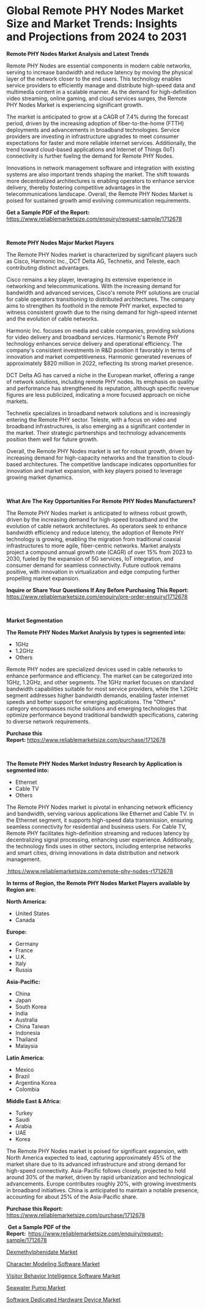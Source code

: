 <p><h1>Global Remote PHY Nodes Market Size and Market Trends: Insights and Projections from 2024 to 2031</h1></p><p><strong>Remote PHY Nodes Market Analysis and Latest Trends</strong></p>
<p><p>Remote PHY Nodes are essential components in modern cable networks, serving to increase bandwidth and reduce latency by moving the physical layer of the network closer to the end users. This technology enables service providers to efficiently manage and distribute high-speed data and multimedia content in a scalable manner. As the demand for high-definition video streaming, online gaming, and cloud services surges, the Remote PHY Nodes Market is experiencing significant growth.</p><p>The market is anticipated to grow at a CAGR of 7.4% during the forecast period, driven by the increasing adoption of fiber-to-the-home (FTTH) deployments and advancements in broadband technologies. Service providers are investing in infrastructure upgrades to meet consumer expectations for faster and more reliable internet services. Additionally, the trend toward cloud-based applications and Internet of Things (IoT) connectivity is further fueling the demand for Remote PHY Nodes.</p><p>Innovations in network management software and integration with existing systems are also important trends shaping the market. The shift towards more decentralized architectures is enabling operators to enhance service delivery, thereby fostering competitive advantages in the telecommunications landscape. Overall, the Remote PHY Nodes Market is poised for sustained growth amid evolving communication requirements.</p></p>
<p><strong>Get a Sample PDF of the Report:&nbsp;</strong> <a href="https://www.reliablemarketsize.com/enquiry/request-sample/1712678?utm_campaign=1413&utm_medium=2&utm_source=Github&utm_content=ia&utm_term=22102024&utm_id=remote-phy-nodes">https://www.reliablemarketsize.com/enquiry/request-sample/1712678</a></p>
<p>&nbsp;</p>
<p><strong>Remote PHY Nodes Major Market Players</strong></p>
<p><p>The Remote PHY Nodes market is characterized by significant players such as Cisco, Harmonic Inc., DCT Delta AG, Technetix, and Teleste, each contributing distinct advantages.</p><p>Cisco remains a key player, leveraging its extensive experience in networking and telecommunications. With the increasing demand for bandwidth and advanced services, Cisco's remote PHY solutions are crucial for cable operators transitioning to distributed architectures. The company aims to strengthen its foothold in the remote PHY market, expected to witness consistent growth due to the rising demand for high-speed internet and the evolution of cable networks.</p><p>Harmonic Inc. focuses on media and cable companies, providing solutions for video delivery and broadband services. Harmonic's Remote PHY technology enhances service delivery and operational efficiency. The company's consistent investments in R&D position it favorably in terms of innovation and market competitiveness. Harmonic generated revenues of approximately $820 million in 2022, reflecting its strong market presence.</p><p>DCT Delta AG has carved a niche in the European market, offering a range of network solutions, including remote PHY nodes. Its emphasis on quality and performance has strengthened its reputation, although specific revenue figures are less publicized, indicating a more focused approach on niche markets.</p><p>Technetix specializes in broadband network solutions and is increasingly entering the Remote PHY sector. Teleste, with a focus on video and broadband infrastructures, is also emerging as a significant contender in the market. Their strategic partnerships and technology advancements position them well for future growth.</p><p>Overall, the Remote PHY Nodes market is set for robust growth, driven by increasing demand for high-capacity networks and the transition to cloud-based architectures. The competitive landscape indicates opportunities for innovation and market expansion, with key players poised to leverage growing market dynamics.</p></p>
<p>&nbsp;</p>
<p><strong>What Are The Key Opportunities For Remote PHY Nodes Manufacturers?</strong></p>
<p><p>The Remote PHY Nodes market is anticipated to witness robust growth, driven by the increasing demand for high-speed broadband and the evolution of cable network architectures. As operators seek to enhance bandwidth efficiency and reduce latency, the adoption of Remote PHY technology is growing, enabling the migration from traditional coaxial infrastructures to more agile, fiber-centric networks. Market analysts project a compound annual growth rate (CAGR) of over 15% from 2023 to 2030, fueled by the expansion of 5G services, IoT integration, and consumer demand for seamless connectivity. Future outlook remains positive, with innovation in virtualization and edge computing further propelling market expansion.</p></p>
<p><strong>Inquire or Share Your Questions If Any Before Purchasing This Report:</strong> <a href="https://www.reliablemarketsize.com/enquiry/pre-order-enquiry/1712678?utm_campaign=1413&utm_medium=2&utm_source=Github&utm_content=ia&utm_term=22102024&utm_id=remote-phy-nodes">https://www.reliablemarketsize.com/enquiry/pre-order-enquiry/1712678</a></p>
<p>&nbsp;</p>
<p><strong>Market Segmentation</strong></p>
<p><strong>The Remote PHY Nodes Market Analysis by types is segmented into:</strong></p>
<p><ul><li>1GHz</li><li>1.2GHz</li><li>Others</li></ul></p>
<p><p>Remote PHY nodes are specialized devices used in cable networks to enhance performance and efficiency. The market can be categorized into 1GHz, 1.2GHz, and other segments. The 1GHz market focuses on standard bandwidth capabilities suitable for most service providers, while the 1.2GHz segment addresses higher bandwidth demands, enabling faster internet speeds and better support for emerging applications. The "Others" category encompasses niche solutions and emerging technologies that optimize performance beyond traditional bandwidth specifications, catering to diverse network requirements.</p></p>
<p><strong>Purchase this Report:&nbsp;</strong><a href="https://www.reliablemarketsize.com/purchase/1712678?utm_campaign=1413&utm_medium=2&utm_source=Github&utm_content=ia&utm_term=22102024&utm_id=remote-phy-nodes">https://www.reliablemarketsize.com/purchase/1712678</a></p>
<p>&nbsp;</p>
<p><strong>The Remote PHY Nodes Market Industry Research by Application is segmented into:</strong></p>
<p><ul><li>Ethernet</li><li>Cable TV</li><li>Others</li></ul></p>
<p><p>The Remote PHY Nodes market is pivotal in enhancing network efficiency and bandwidth, serving various applications like Ethernet and Cable TV. In the Ethernet segment, it supports high-speed data transmission, ensuring seamless connectivity for residential and business users. For Cable TV, Remote PHY facilitates high-definition streaming and reduces latency by decentralizing signal processing, enhancing user experience. Additionally, the technology finds uses in other sectors, including enterprise networks and smart cities, driving innovations in data distribution and network management.</p></p>
<p><a href="https://www.reliablemarketsize.com/remote-phy-nodes-r1712678?utm_campaign=1413&utm_medium=2&utm_source=Github&utm_content=ia&utm_term=22102024&utm_id=remote-phy-nodes">&nbsp;https://www.reliablemarketsize.com/remote-phy-nodes-r1712678</a></p>
<p><strong>In terms of Region, the Remote PHY Nodes Market Players available by Region are:</strong></p>
<p>
    <p> <strong> North America: </strong>
        <ul>
            <li>United States</li>
            <li>Canada</li>
        </ul>
        </p> 
    <p> <strong> Europe: </strong>
        <ul>
            <li>Germany</li>
            <li>France</li>
            <li>U.K.</li>
            <li>Italy</li>
            <li>Russia</li>
        </ul>
        </p> 
    <p> <strong> Asia-Pacific: </strong>
        <ul>
            <li>China</li>
            <li>Japan</li>
            <li>South Korea</li>
            <li>India</li>
            <li>Australia</li>
            <li>China Taiwan</li>
            <li>Indonesia</li>
            <li>Thailand</li>
            <li>Malaysia</li>
        </ul>
        </p> 
    <p> <strong> Latin America: </strong>
        <ul>
            <li>Mexico</li>
            <li>Brazil</li>
            <li>Argentina Korea</li>
            <li>Colombia</li>
        </ul>
        </p> 
    <p> <strong> Middle East & Africa: </strong>
        <ul>
            <li>Turkey</li>
            <li>Saudi</li>
            <li>Arabia</li>
            <li>UAE</li>
            <li>Korea</li>
        </ul>
    </p>
    </p>
<p><p>The Remote PHY Nodes market is poised for significant expansion, with North America expected to lead, capturing approximately 45% of the market share due to its advanced infrastructure and strong demand for high-speed connectivity. Asia-Pacific follows closely, projected to hold around 30% of the market, driven by rapid urbanization and technological advancements. Europe contributes roughly 20%, with growing investments in broadband initiatives. China is anticipated to maintain a notable presence, accounting for about 25% of the Asia-Pacific share.</p></p>
<p><strong>Purchase this Report: </strong><a href="https://www.reliablemarketsize.com/purchase/1712678?utm_campaign=1413&utm_medium=2&utm_source=Github&utm_content=ia&utm_term=22102024&utm_id=remote-phy-nodes">https://www.reliablemarketsize.com/purchase/1712678</a></p>
<p>&nbsp;<strong>Get a Sample PDF of the Report:&nbsp;&nbsp;</strong><a href="https://www.reliablemarketsize.com/enquiry/request-sample/1712678?utm_campaign=1413&utm_medium=2&utm_source=Github&utm_content=ia&utm_term=22102024&utm_id=remote-phy-nodes">https://www.reliablemarketsize.com/enquiry/request-sample/1712678</a></p>
<p><strong></strong></p>
<p><p><a href="https://www.linkedin.com/pulse/decoding-dexmethylphenidate-industry-dynamics-strategic-5draf?utm_campaign=1413&utm_medium=2&utm_source=Github&utm_content=ia&utm_term=22102024&utm_id=remote-phy-nodes">Dexmethylphenidate Market</a></p><p><a href="https://www.linkedin.com/pulse/character-modeling-software-market-indicators-size-regional-breakdown-0ijef?utm_campaign=1413&utm_medium=2&utm_source=Github&utm_content=ia&utm_term=22102024&utm_id=remote-phy-nodes">Character Modeling Software Market</a></p><p><a href="https://github.com/chantekestenmo/Market-Research-Report-List-1/blob/main/visitor-behavior-intelligence-software-market.md?utm_campaign=1413&utm_medium=2&utm_source=Github&utm_content=ia&utm_term=22102024&utm_id=remote-phy-nodes">Visitor Behavior Intelligence Software Market</a></p><p><a href="https://issuu.com/reportprime-2/docs/seawater-pump-market-size-2030.pptx_1865c309723770?utm_campaign=1413&utm_medium=2&utm_source=Github&utm_content=ia&utm_term=22102024&utm_id=remote-phy-nodes">Seawater Pump Market</a></p><p><a href="https://github.com/kric8bmkinds/Market-Research-Report-List-1/blob/main/software-dedicated-hardware-device-market.md?utm_campaign=1413&utm_medium=2&utm_source=Github&utm_content=ia&utm_term=22102024&utm_id=remote-phy-nodes">Software Dedicated Hardware Device Market</a></p></p>